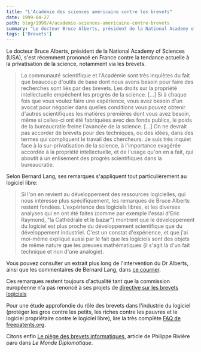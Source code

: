 ```yaml
---
title: "L'Académie des sciences américaine contre les brevets"
date: 1999-04-27
path: blog/1999/4/academie-sciences-americaine-contre-brevets
summary: "Le docteur Bruce Alberts, président de la National Academy of Sciences (USA), s'est récemment prononcé en France contre la tendance actuelle à la privatisation de la science, notamment via les brevets."
tags: ['Brevets']
---
```


<P> Le docteur Bruce Alberts, président de la National Academy of Sciences
(USA), s'est récemment prononcé en France contre la tendance actuelle
à la privatisation de la science, notamment via les brevets.  </P>

<P> <BLOCKQUOTE> La communauté scientifique et l'Académie sont très
inquiètes du fait que beaucoup d'outils de base dont nous avons besoin
pour faire des recherches sont liés par des brevets. Les droits sur la
propriété intellectuelle empêchent les progrès de la science. [...] Si
à chaque fois que vous voulez faire une expérience, vous avez besoin
d'un avocat pour négocier dans quelles conditions vous pouvez obtenir
d'autres scientifiques les matières premières dont vous avez besoin, même
si celles-ci ont été fabriquées avec des fonds publics, le poids de la
bureaucratie freine l'avancée de la science.  [...]  On ne devrait pas
accorder de brevets pour des techniques, ou des idées, dans des termes
qui compliquent le travail des chercheurs. Je suis très inquiet face à
la sur-privatisation de la science, à l'importance exagérée accordée
à la propriété intellectuelle, et de l'usage qu'on en a fait, qui
aboutit à un enlisement des progrès scientifiques dans la bureaucratie.
</BLOCKQUOTE> </P>

<P> Selon Bernard Lang, ses remarques s'appliquent tout particulièrement
au logiciel libre: </P>

<P> <BLOCKQUOTE> Si l'on en revient au développement des ressources
logicielles, qui nous intéresse plus spécifiquement, les remarques
de Bruce Alberts restent fondées. L'expérience des logiciels libres,
et les diverses analyses qui en ont été faites (comme par exemple
l'essai d'Eric Raymond, "la Cathédrale et le bazar") montrent que le
developpement du logiciel est plus proche du développement scientifique
que du développement industriel. C'est un constat d'expérience, et que
j'ai moi-même expliqué aussi par le fait que les logiciels sont des
objets de même nature que les preuves mathématiques (il s'agit là d'un
fait technique et non d'une analogie).  </BLOCKQUOTE> </P>

<P> Vous pouvez consulter un extrait plus long de l'intervention
du Dr Alberts, ainsi que les commentaires de Bernard Lang, dans
<A HREF="http://www.linux-center.org/articles/9904/alberts.txt">ce
courrier</A>.  </P>

<P>
Ces remarques restent toujours d'actualité tant que la commission
européenne n'a pas renoncé à ses projets de <A HREF="http://europa.eu.int/comm/dg15/en/intprop/indprop/558.htm">directive sur les brevets logiciels</A>
</P>

<P>
Pour une étude approfondie du rôle des brevets dans
l'industrie du logiciel (protéger les gros contre les petits,
les riches contre les pauvres et le logiciel propriétaire
contre le logiciel libre), lire la très complète <A HREF="http://www.freepatents.org/adapt/faq-brevet.html">FAQ de
freepatents.org</A>.
</P>

<P>
Citons enfin <A HREF="http://www.monde-diplomatique.fr/1999/03/RIVIERE/11769.html">Le
piège des brevets informatiques</A>, article de Philippe Rivière paru
dans <EM>Le Monde Diplomatique</EM>.
</P>


